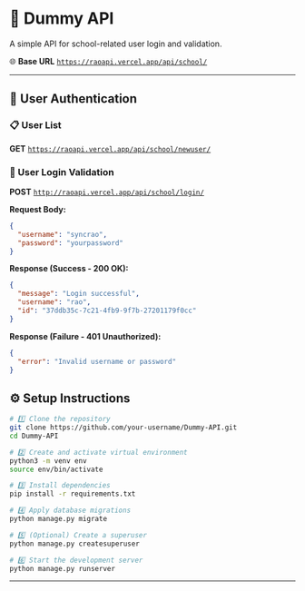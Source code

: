 # 🚀 Dummy API

A simple API for school-related user login and validation.

🌐 **Base URL**
[`https://raoapi.vercel.app/api/school/`](https://raoapi.vercel.app/api/school/)

---

## 🔐 User Authentication

### 📋 User List

**GET**
[`https://raoapi.vercel.app/api/school/newuser/`](https://raoapi.vercel.app/api/school/newuser/)

### 🔑 User Login Validation

**POST**
[`http://raoapi.vercel.app/api/school/login/`](http://raoapi.vercel.app/api/school/login/)

**Request Body:**

```json
{
  "username": "syncrao",
  "password": "yourpassword"
}
```

**Response (Success - 200 OK):**

```json
{
  "message": "Login successful",
  "username": "rao",
  "id": "37ddb35c-7c21-4fb9-9f7b-27201179f0cc"
}
```

**Response (Failure - 401 Unauthorized):**

```json
{
  "error": "Invalid username or password"
}
```



## ⚙️ Setup Instructions

```bash
# 1️⃣ Clone the repository
git clone https://github.com/your-username/Dummy-API.git
cd Dummy-API

# 2️⃣ Create and activate virtual environment
python3 -m venv env
source env/bin/activate

# 3️⃣ Install dependencies
pip install -r requirements.txt

# 4️⃣ Apply database migrations
python manage.py migrate

# 5️⃣ (Optional) Create a superuser
python manage.py createsuperuser

# 6️⃣ Start the development server
python manage.py runserver
```

---

